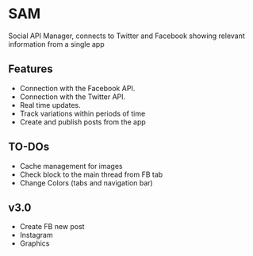 # SAM 

Social API Manager, connects to Twitter and Facebook showing relevant information from a single app

## Features

- Connection with the Facebook API.
- Connection with the Twitter API.
- Real time updates.
- Track variations within periods of time
- Create and publish posts from the app


## TO-DOs

- Cache management for images
- Check block to the main thread from FB tab
- Change Colors (tabs and navigation bar)


## v3.0 
- Create FB new post
- Instagram
- Graphics


